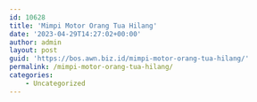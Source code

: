 ```yaml
---
id: 10628
title: 'Mimpi Motor Orang Tua Hilang'
date: '2023-04-29T14:27:02+00:00'
author: admin
layout: post
guid: 'https://bos.awn.biz.id/mimpi-motor-orang-tua-hilang/'
permalink: /mimpi-motor-orang-tua-hilang/
categories:
    - Uncategorized
---
```


